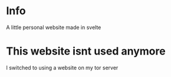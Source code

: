 # Info
 A little personal website made in svelte

# This website isnt used anymore
 I switched to using a website on my tor server
